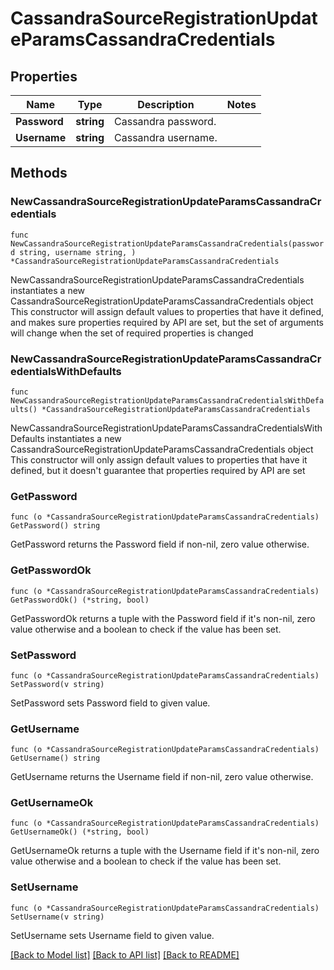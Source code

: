 # CassandraSourceRegistrationUpdateParamsCassandraCredentials

## Properties

Name | Type | Description | Notes
------------ | ------------- | ------------- | -------------
**Password** | **string** | Cassandra password. | 
**Username** | **string** | Cassandra username. | 

## Methods

### NewCassandraSourceRegistrationUpdateParamsCassandraCredentials

`func NewCassandraSourceRegistrationUpdateParamsCassandraCredentials(password string, username string, ) *CassandraSourceRegistrationUpdateParamsCassandraCredentials`

NewCassandraSourceRegistrationUpdateParamsCassandraCredentials instantiates a new CassandraSourceRegistrationUpdateParamsCassandraCredentials object
This constructor will assign default values to properties that have it defined,
and makes sure properties required by API are set, but the set of arguments
will change when the set of required properties is changed

### NewCassandraSourceRegistrationUpdateParamsCassandraCredentialsWithDefaults

`func NewCassandraSourceRegistrationUpdateParamsCassandraCredentialsWithDefaults() *CassandraSourceRegistrationUpdateParamsCassandraCredentials`

NewCassandraSourceRegistrationUpdateParamsCassandraCredentialsWithDefaults instantiates a new CassandraSourceRegistrationUpdateParamsCassandraCredentials object
This constructor will only assign default values to properties that have it defined,
but it doesn't guarantee that properties required by API are set

### GetPassword

`func (o *CassandraSourceRegistrationUpdateParamsCassandraCredentials) GetPassword() string`

GetPassword returns the Password field if non-nil, zero value otherwise.

### GetPasswordOk

`func (o *CassandraSourceRegistrationUpdateParamsCassandraCredentials) GetPasswordOk() (*string, bool)`

GetPasswordOk returns a tuple with the Password field if it's non-nil, zero value otherwise
and a boolean to check if the value has been set.

### SetPassword

`func (o *CassandraSourceRegistrationUpdateParamsCassandraCredentials) SetPassword(v string)`

SetPassword sets Password field to given value.


### GetUsername

`func (o *CassandraSourceRegistrationUpdateParamsCassandraCredentials) GetUsername() string`

GetUsername returns the Username field if non-nil, zero value otherwise.

### GetUsernameOk

`func (o *CassandraSourceRegistrationUpdateParamsCassandraCredentials) GetUsernameOk() (*string, bool)`

GetUsernameOk returns a tuple with the Username field if it's non-nil, zero value otherwise
and a boolean to check if the value has been set.

### SetUsername

`func (o *CassandraSourceRegistrationUpdateParamsCassandraCredentials) SetUsername(v string)`

SetUsername sets Username field to given value.



[[Back to Model list]](../README.md#documentation-for-models) [[Back to API list]](../README.md#documentation-for-api-endpoints) [[Back to README]](../README.md)


